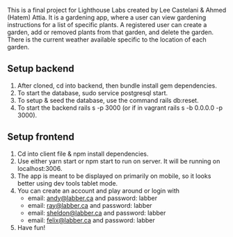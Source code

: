 This is a final project for Lighthouse Labs created by Lee Castelani & Ahmed (Hatem) Attia.  It is a gardening app, where a user can view gardening instructions for a list of specific plants.  A registered user can create a garden, add or removed plants from that garden, and delete the garden.  There is the current weather available specific to the location of each garden.

## Setup backend

1. After cloned, cd into backend, then bundle install gem dependencies.
2. To start the database, sudo service postgresql start.
3. To setup & seed the database, use the command rails db:reset.
4. To start the backend rails s -p 3000 (or if in vagrant rails s -b 0.0.0.0 -p 3000).

## Setup frontend

1. Cd into client file & npm install dependencies.
2. Use either yarn start or npm start to run on server.  It will be running on localhost:3006.
3. The app is meant to be displayed on primarily on mobile, so it looks better using dev tools tablet mode.
4. You can create an account and play around or login with 
    * email: andy@labber.ca and password: labber 
    * email: ray@labber.ca and password: labber
    * email: sheldon@labber.ca and password: labber
    * email: felix@labber.ca and password: labber
5. Have fun!



